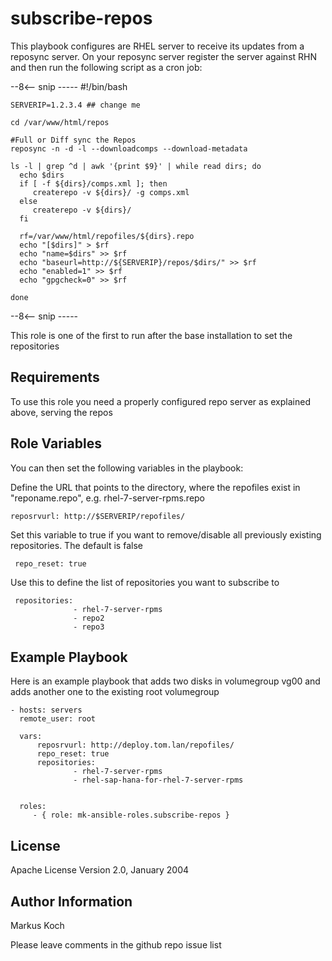 subscribe-repos
===============

This playbook configures are RHEL server to receive its updates from a reposync server.
On your reposync server register the server against RHN and then run the following script as a cron job:

--8<-- snip -----
    #!/bin/bash

    SERVERIP=1.2.3.4 ## change me

    cd /var/www/html/repos

    #Full or Diff sync the Repos
    reposync -n -d -l --downloadcomps --download-metadata

    ls -l | grep ^d | awk '{print $9}' | while read dirs; do
      echo $dirs
      if [ -f ${dirs}/comps.xml ]; then
         createrepo -v ${dirs}/ -g comps.xml
      else
         createrepo -v ${dirs}/
      fi

      rf=/var/www/html/repofiles/${dirs}.repo
      echo "[$dirs]" > $rf
      echo "name=$dirs" >> $rf
      echo "baseurl=http://${SERVERIP}/repos/$dirs/" >> $rf
      echo "enabled=1" >> $rf
      echo "gpgcheck=0" >> $rf

    done
--8<-- snip -----

This role is one of the first to run after the base installation to set the repositories

Requirements
------------

To use this role you need a properly configured repo server as explained above, serving the repos

Role Variables
--------------

You can then set the following variables in the playbook:

Define the URL that points to the directory, where the repofiles exist in "reponame.repo", e.g. rhel-7-server-rpms.repo

    reposrvurl: http://$SERVERIP/repofiles/

Set this variable to true if you want to remove/disable all previously existing repositories. The default is false

     repo_reset: true

Use this to define the list of repositories you want to subscribe to

     repositories:
                  - rhel-7-server-rpms
                  - repo2
                  - repo3

Example Playbook
----------------

Here is an example playbook that adds two disks in volumegroup vg00 and adds another one to the existing root volumegroup

    - hosts: servers
      remote_user: root

      vars:
          reposrvurl: http://deploy.tom.lan/repofiles/
          repo_reset: true
          repositories:
                  - rhel-7-server-rpms
                  - rhel-sap-hana-for-rhel-7-server-rpms


      roles:
         - { role: mk-ansible-roles.subscribe-repos }

License
-------

Apache License
Version 2.0, January 2004

Author Information
------------------

Markus Koch

Please leave comments in the github repo issue list
